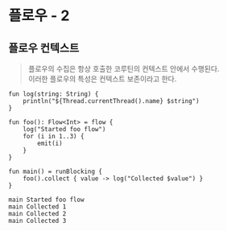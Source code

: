 # 플로우 - 2
## 플로우 컨텍스트
> 플로우의 수집은 항상 호출한 코루틴의 컨텍스트 안에서 수행된다.  
이러한 플로우의 특성은 컨텍스트 보존이라고 한다.

```
fun log(string: String) {
    println("${Thread.currentThread().name} $string")
}

fun foo(): Flow<Int> = flow {
    log("Started foo flow")
    for (i in 1..3) {
        emit(i)
    }
}

fun main() = runBlocking {
    foo().collect { value -> log("Collected $value") }
}

main Started foo flow
main Collected 1
main Collected 2
main Collected 3
```

